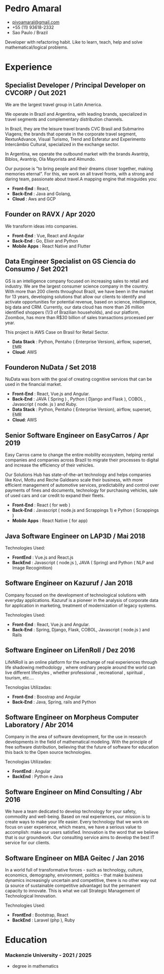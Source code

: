 <!-- The (first) h1 will be used as the <title> of the HTML page -->
# Pedro Amaral

<!-- The unordered list immediately after the h1 will be formatted on a single
line. It is intended to be used for contact details -->
- <pivoamaral@gmail.com>
- +55 (11) 93618-2332
- Sao Paulo / Brazil

<!-- The paragraph after the h1 and ul and before the first h2 is optional. It
is intended to be used for a short summary. -->
Developer with refactoring habit. Like to learn, teach, help and solve mathematical/logical problems.


# Experience

## <span>**Specialist Developer / Principal Developer** on CVCORP /</span> <span>**Out 2021**</span>

We are the largest travel group in Latin America.

We operate in Brazil and Argentina, with leading brands, specialized in travel segments and complementary distribution channels.

In Brazil, they are the leisure travel brands CVC Brasil and Submarino Viagens; the brands that operate in the corporate travel segment, RexturAdvance, Visual Turismo, Trend and Esferatur and Experimento Intercâmbio Cultural, specialized in the exchange sector.

In Argentina, we operate the outbound market with the brands Avantrip, Biblos, Avantrip, Ola Mayorista and Almundo.

Our purpose is "to bring people and their dreams closer together, making memories eternal". For this, we work on all travel fronts, with a strong and daring team, passionate about travel.A mapping engine that misguides you:

 - **Front-End** : React, 
 - **Back-End** : Java and Golang, 
 - **Cloud** : Aws and GCP

## <span>**Founder** on RAVX /</span> <span>**Apr 2020**</span>

We transform ideas into companies. 

- **Front-End** : Vue, React and Angular 
- **Back-End** : Go, Elixir and Python 
- **Mobile Apps** : React Native and Flutter

## <span>**Data Engineer Specialist** on GS Ciencia do Consumo  / </span> <span>**Set 2021**</span>

GS is an intelligence company focused on increasing sales to retail and industry. We are the largest consumer science company in the country.
With more than 200 clients throughout Brazil, we have been in the market for 13 years, developing solutions that allow our clients to identify and activate opportunities for potential revenue, based on science, intelligence, big data and CRM.
Currently, our data cloud has more than 26 million identified shoppers (1/3 of Brazilian households), and our platform, Zoombox, has more than R$30 billion of sales transactions processed per year.

This project is AWS Case on Brasil for Retail Sector. 

- **Data Stack** : Python, Pentaho ( Enterprise Version), airflow, superset, EMR
- **Cloud**: AWS


## <span>**Founder**on NuData / </span> <span>**Set 2018**</span>

NuData was born with the goal of creating cognitive services that can be used in the financial market.

- **Front-End** : React, Vue.js and Angular.
- **Back-End** : JAVA ( Spring ) , Python ( Django and Flask ), COBOL , Javascript ( node. js ) and Ruby.
- **Data Stack** : Python, Pentaho ( Enterprise Version), airflow, superset, EMR
- **Cloud**: AWS

## <span>**Senior Software Engineer** on EasyCarros  /</span> <span>**Apr 2019**</span>

Easy Carros came to change the entire mobility ecosystem, helping rental companies and companies across Brazil to migrate their processes to digital and increase the efficiency of their vehicles.

Our Solutions Hub has state-of-the-art technology and helps companies like Kovi, Mottu and Reche Galdeano scale their business, with more efficient management of automotive services, predictability and control over payments of fines and documents, technology for purchasing vehicles, sale of used cars and car credit to expand their fleets.


- **Front-End** : React ( for web ) 
- **Back-End** : Javascript ( node.js and Scrappings 1) e Python ( Scrappings )
- **Mobile Apps** : React Native ( for app)


## <span>**Java Software Engineer** on LAP3D  / </span> <span>**Mai 2018**</span>

Technologies Used:

- **FrontEnd** : Vue.js and React.js
- **BackEnd** : Javascript ( node.js ), JAVA ( Spring) and Python ( NLP and Image Recoginition)

## <span>**Software Engineer** on Kazuruf /</span> <span>**Jan 2018**</span>

Company focused on the development of technological solutions with everyday applications. Kazuruf is a pioneer in the analysis of corporate data for application in marketing, treatment of modernization of legacy systems.

Technologies Used:

- **Front-End** : React, Vue.js and Angular.
- **Back-End** : Spring, Django, Flask, COBOL, Javascript ( node.js ) and Rails

## <span>**Software Engineer** on LifenRoll  /</span> <span>**Dez 2016**</span>

LifeNRoll is an online platform for the exchange of real experiences through life shadowing methodology , where ordinary people around the world can live different lifestyles , whether professional , recreational , spiritual , tourism, etc....

Tecnologias Utilizadas:

- **Front-End** : Boostrap and Angular
- **Back-End** : Java, Spring, rails and Python

## <span>**Software Engineer** on Morpheus Computer Laboratory  / </span> <span>**Abr 2014**</span>

Company in the area of software development, for the use in research developments in the field of mathematical modeling. With the principle of free software distribution, believing that the future of software for education this back to the Open source technologies.

Tecnologias Utilizadas:

- **FrontEnd** : Angular
- **BackEnd** : Python e Java

## <span>**Software Engineer** on Mind Consulting  / </span> <span>**Abr 2016**</span>

We have a team dedicated to develop technology for your safety, commodity and well-being. Based on real experiences, our mission is to create ways to make your life easier. Every technology that we work on focus on user experience, which means, we have a serious value to accomplish: make our users satisfied. Innovation is the word that we believe that is our groundwork. Our consulting service aims to develop the best IT service for our clients.

## <span>**Software Engineer** on MBA Geitec  / </span> <span> **Jan 2016**</span>

In a world full of transformative forces - such as technology, culture, economics, demography, environment, politics - that make business dynamics increasingly uncertain and competitive, there is no other way out (a source of sustainable competitive advantage) but the permanent capacity to innovate. This is what we call Strategic Management of Technological Innovation.

Technologies Used:

- **FrontEnd** : Bootstrap, React
- **BackEnd** : Laravel (php ), Ruby

# Education

### <span>**Mackenzie University** - </span> <span>2021 / 2025</span>

- degree in mathematics
  
